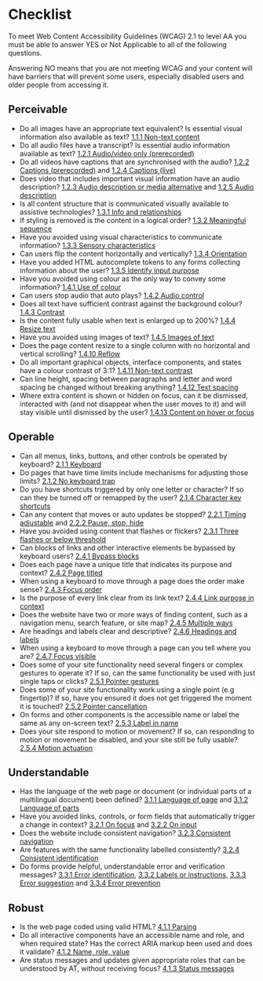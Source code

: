 # Checklist

To meet Web Content Accessibility Guidelines (WCAG) 2.1 to level AA you must be able to answer YES or Not Applicable to all of the following questions.

Answering NO means that you are not meeting WCAG and your content will have barriers that will prevent some users, especially disabled users and older people from accessing it.

## Perceivable
* Do all images have an appropriate text equivalent? Is essential visual information also available as text? [1.1.1 Non-text content](/all.html#1-1-1-non-text-content-a)
* Do all audio files have a transcript? Is essential audio information available as text? [1.2.1 Audio/video only (prerecorded)](all.html#1-2-1-audio-only-and-video-only-a)
* Do all videos have captions that are synchronised with the audio? [1.2.2 Captions (prerecorded)](/all.html#1-2-2-captions-prerecorded-a) and [1.2.4 Captions (live)](/all.html#1-2-4-captions-live-aa)
* Does video that includes important visual information have an audio description? [1.2.3 Audio description or media alternative](/all.html#1-2-3-audio-description-or-media-alternative-a) and [1.2.5 Audio description](/all.html#1-2-5-audio-description-pre-recorded-aa)
* Is all content structure that is communicated visually available to assistive technologies? [1.3.1 Info and relationships](/all.html#1-3-1-info-and-relationships-a)
* If styling is removed is the content in a logical order? [1.3.2 Meaningful sequence](/all.html#1-3-2-meaningful-sequence-a)
* Have you avoided using visual characteristics to communicate information? [1.3.3 Sensory characteristics](/all.html#1-3-3-sensory-characteristics-a)
* Can users flip the content horizontally and vertically? [1.3.4 Orientation](/all.html#1-3-4-orientation-a)
* Have you added HTML autocomplete tokens to any forms collecting information about the user? [1.3.5 Identify input purpose](/all.html#1-3-5-identify-input-purpose-aa)
* Have you avoided using colour as the only way to convey some information? [1.4.1 Use of colour](/all.html#1-4-1-use-of-colour-a)
* Can users stop audio that auto plays? [1.4.2 Audio control](/all.html#1-4-2-audio-control-a)
* Does all text have sufficient contrast against the background colour? [1.4.3 Contrast](/all.html#1-4-3-contrast-minimum-aa)
* Is the content fully usable when text is enlarged up to 200%? [1.4.4 Resize text](/all.html#1-4-4-resize-text-aa)
* Have you avoided using images of text? [1.4.5 Images of text](/all.html#1-4-5-images-of-text-aa)
* Does the page content resize to a single column with no horizontal and vertical scrolling? [1.4.10 Reflow](/all.html#1-4-10-reflow-aa)
* Do all important graphical objects, interface components, and states have a colour contrast of 3:1? [1.4.11 Non-text contrast](/all.html#1-4-11-non-text-contrast-aa)
* Can line height, spacing between paragraphs and letter and word spacing be changed without breaking anything? [1.4.12 Text spacing](/all.html#1-4-12-text-spacing-aa)
* Where extra content is shown or hidden on focus, can it be dismissed, interacted with (and not disappear when the user moves to it) and will stay visible until dismissed by the user? [1.4.13 Content on hover or focus](/all.html#1-4-13-content-on-hover-or-focus-aa)

## Operable
* Can all menus, links, buttons, and other controls be operated by keyboard? [2.1.1 Keyboard](/all.html#2-1-1-keyboard-a)
* Do pages that have time limits include mechanisms for adjusting those limits? [2.1.2 No keyboard trap](/all.html#2-1-2-no-keyboard-trap-a)
* Do you have shortcuts triggered by only one letter or character? If so can they be turned off or remapped by the user? [2.1.4 Character key shortcuts](/all.html#2-1-4-character-key-shortcuts-a)
* Can any content that moves or auto updates be stopped? [2.2.1 Timing adjustable](/all.html#2-2-1-timing-adjustable-a) and [2.2.2 Pause, stop, hide](/all.html#2-2-2-pause-stop-hide-a)
* Have you avoided using content that flashes or flickers? [2.3.1 Three flashes or below threshold](/all.html#2-3-1-three-flashes-or-below-threshold-a)
* Can blocks of links and other interactive elements be bypassed by keyboard users? [2.4.1 Bypass blocks](/all.html#2-4-1-bypass-blocks-a)
* Does each page have a unique title that indicates its purpose and context? [2.4.2 Page titled](/all.html#2-4-2-page-titled-a)
* When using a keyboard to move through a page does the order make sense? [2.4.3 Focus order](/all.html#2-4-3-focus-order-a)
* Is the purpose of every link clear from its link text? [2.4.4 Link purpose in context](/all.html#2-4-4-link-purpose-in-context-a)
* Does the website have two or more ways of finding content, such as a navigation menu, search feature, or site map? [2.4.5 Multiple ways](/all.html#2-4-5-multiple-ways-aa)
* Are headings and labels clear and descriptive? [2.4.6 Headings and labels](/all.html#2-4-6-headings-and-labels-aa)
* When using a keyboard to move through a page can you tell where you are? [2.4.7 Focus visible](/all.html#2-4-7-focus-visible-aa)
* Does some of your site functionality need several fingers or complex gestures to operate it? If so, can the same functionality be used with just single taps or clicks? [2.5.1 Pointer gestures](/all.html#2-5-1-pointer-gestures-a)
* Does some of your site functionality work using a single point (e.g fingertip)? If so, have you ensured it does not get triggered the moment it is touched? [2.5.2 Pointer cancellation](/all.html#2-5-2-pointer-cancellation-a)
* On forms and other components is the accessible name or label the same as any on-screen text? [2.5.3 Label in name](/all.html#2-5-3-label-in-name-a)
* Does your site respond to motion or movement? If so, can responding to motion or movement be disabled, and your site still be fully usable? [2.5.4 Motion actuation](/all.html#2-5-4-motion-actuation-a)

## Understandable
* Has the language of the web page or document (or individual parts of a multilingual document) been defined? [3.1.1 Language of page](/all.html#3-1-1-language-of-page-a) and [3.1.2 Language of parts](/all.html#3-1-2-language-of-parts-aa)
* Have you avoided links, controls, or form fields that automatically trigger a change in context? [3.2.1 On focus](/all.html#3-2-1-on-focus-a) and [3.2.2 On input](/all.html#3-2-2-on-input-a)
* Does the website include consistent navigation? [3.2.3 Consistent navigation](/all.html#3-2-3-consistent-navigation-aa)
* Are features with the same functionality labelled consistently? [3.2.4 Consistent identification](/all.html#3-2-4-consistent-identification-aa)
* Do forms provide helpful, understandable error and verification messages? [3.3.1 Error identification](/all.html#3-3-1-error-identification-a), [3.3.2 Labels or instructions](/all.html#3-3-2-labels-or-instructions-a), [3.3.3 Error suggestion](/all.html#3-3-3-error-suggestion-aa) and [3.3.4 Error prevention](/all.html#3-3-4-error-prevention-legal-financial-data-aa)

## Robust
* Is the web page coded using valid HTML? [4.1.1 Parsing](/all.html#4-1-1-parsing-a)
* Do all interactive components have an accessible name and role, and when required state? Has the correct ARIA markup been used and does it validate? [4.1.2 Name, role, value](/all.html#4-1-2-name-role-value-a)
* Are status messages and updates given appropriate roles that can be understood by AT, without receiving focus? [4.1.3 Status messages](/all.html#4-1-3-status-messages-aa)
